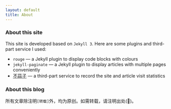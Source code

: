 ```yaml
---
layout: default
title: About
---
```


### About this site

This site is developed based on `Jekyll 3`. Here are some plugins and third-part service I used:

- `rouge` — a Jekyll plugin to display code blocks with colours
- `jekyll-paginate` — a Jekyll plugin to display articles with multiple pages conveniently
- [不蒜子](http://ibruce.info/2015/04/04/busuanzi/) — a third-part service to record the site and article visit statistics

### About this blog

所有文章除注明`[转载]`外，均为原创。如需转载，请注明出处(🙂)。